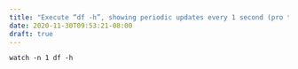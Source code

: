 ```yaml
---
title: "Execute “df -h”, showing periodic updates every 1 second (pro tip: -d flag shows visual updates)"
date: 2020-11-30T09:53:21-08:00
draft: true
---
```



```
watch -n 1 df -h
```